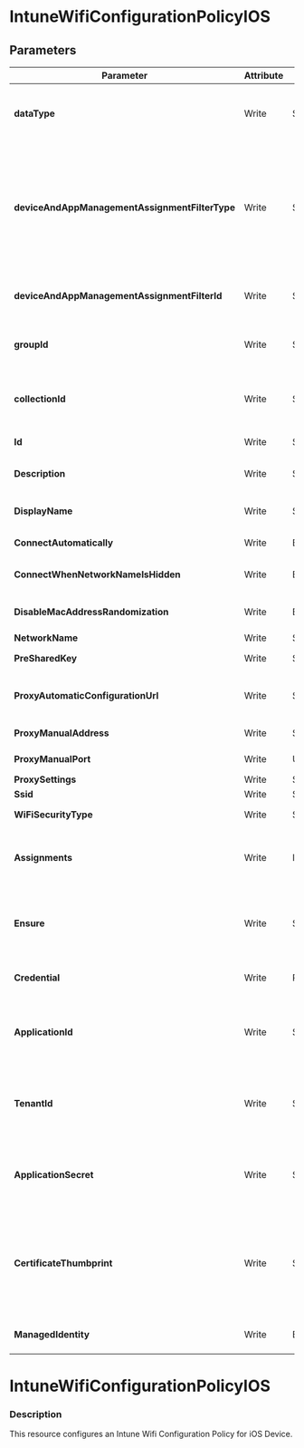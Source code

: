 ﻿# IntuneWifiConfigurationPolicyIOS

## Parameters

| Parameter | Attribute | DataType | Description | Allowed Values |
| --- | --- | --- | --- | --- |
| **dataType** | Write | String | The type of the target assignment. |#microsoft.graph.groupAssignmentTarget, #microsoft.graph.allLicensedUsersAssignmentTarget, #microsoft.graph.allDevicesAssignmentTarget, #microsoft.graph.exclusionGroupAssignmentTarget, #microsoft.graph.configurationManagerCollectionAssignmentTarget|
| **deviceAndAppManagementAssignmentFilterType** | Write | String | The type of filter of the target assignment i.e. Exclude or Include. Possible values are:none, include, exclude. |none, include, exclude|
| **deviceAndAppManagementAssignmentFilterId** | Write | String | The Id of the filter for the target assignment. ||
| **groupId** | Write | String | The group Id that is the target of the assignment. ||
| **collectionId** | Write | String | The collection Id that is the target of the assignment.(ConfigMgr) ||
| **Id** | Write | String | Id of the Intune policy. ||
| **Description** | Write | String | Description of the Intune policy. ||
| **DisplayName** | Write | String | Display name of the Intune policy. ||
| **ConnectAutomatically** | Write | Boolean | Connect automatically ||
| **ConnectWhenNetworkNameIsHidden** | Write | Boolean | Connect when network name is hidden ||
| **DisableMacAddressRandomization** | Write | Boolean | Disable the MAC address randomization. ||
| **NetworkName** | Write | String | Network name ||
| **PreSharedKey** | Write | String | Pre shared key ||
| **ProxyAutomaticConfigurationUrl** | Write | String | Proxy automatic configuration url ||
| **ProxyManualAddress** | Write | String | Proxy manual address ||
| **ProxyManualPort** | Write | UInt32 | Proxy manual port ||
| **ProxySettings** | Write | String | Proxy settings |none, manual, automatic|
| **Ssid** | Write | String | SSID ||
| **WiFiSecurityType** | Write | String | Wi-Fi security |open, wpaPersonal, wpaEnterprise, wep, wpa2Personal, wpa2Enterprise|
| **Assignments** | Write | InstanceArray[] | Represents the assignment to the Intune policy. ||
| **Ensure** | Write | String | Present ensures the policy exists, absent ensures it is removed. |Present, Absent|
| **Credential** | Write | PSCredential | Credentials of the Intune Admin ||
| **ApplicationId** | Write | String | Id of the Azure Active Directory application to authenticate with. ||
| **TenantId** | Write | String | Id of the Azure Active Directory tenant used for authentication. ||
| **ApplicationSecret** | Write | String | Secret of the Azure Active Directory tenant used for authentication. ||
| **CertificateThumbprint** | Write | String | Thumbprint of the Azure Active Directory application's authentication certificate to use for authentication. ||
| **ManagedIdentity** | Write | Boolean | Managed ID being used for authentication. ||


# IntuneWifiConfigurationPolicyIOS

### Description

This resource configures an Intune Wifi Configuration Policy for iOS Device.


